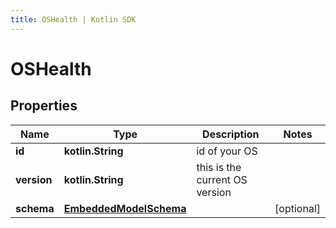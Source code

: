 ```yaml
---
title: OSHealth | Kotlin SDK
---
```




# OSHealth

## Properties
Name | Type | Description | Notes
------------ | ------------- | ------------- | -------------
**id** | **kotlin.String** | id of your OS | 
**version** | **kotlin.String** | this is the current OS version | 
**schema** | [**EmbeddedModelSchema**](EmbeddedModelSchema) |  |  [optional]




